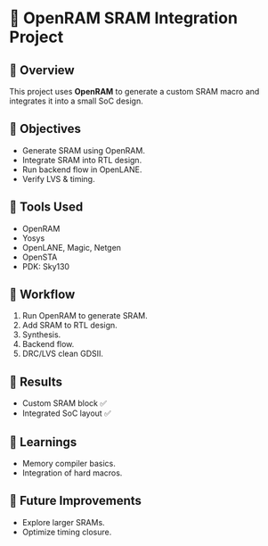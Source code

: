 # 📘 OpenRAM SRAM Integration Project

## 🔹 Overview
This project uses **OpenRAM** to generate a custom SRAM macro and integrates it into a small SoC design.

## 🔹 Objectives
- Generate SRAM using OpenRAM.
- Integrate SRAM into RTL design.
- Run backend flow in OpenLANE.
- Verify LVS & timing.

## 🔹 Tools Used
- OpenRAM
- Yosys
- OpenLANE, Magic, Netgen
- OpenSTA
- PDK: Sky130

## 🔹 Workflow
1. Run OpenRAM to generate SRAM.  
2. Add SRAM to RTL design.  
3. Synthesis.  
4. Backend flow.  
5. DRC/LVS clean GDSII.  

## 🔹 Results
- Custom SRAM block ✅  
- Integrated SoC layout ✅  

## 🔹 Learnings
- Memory compiler basics.  
- Integration of hard macros.  

## 🔹 Future Improvements
- Explore larger SRAMs.  
- Optimize timing closure.  
